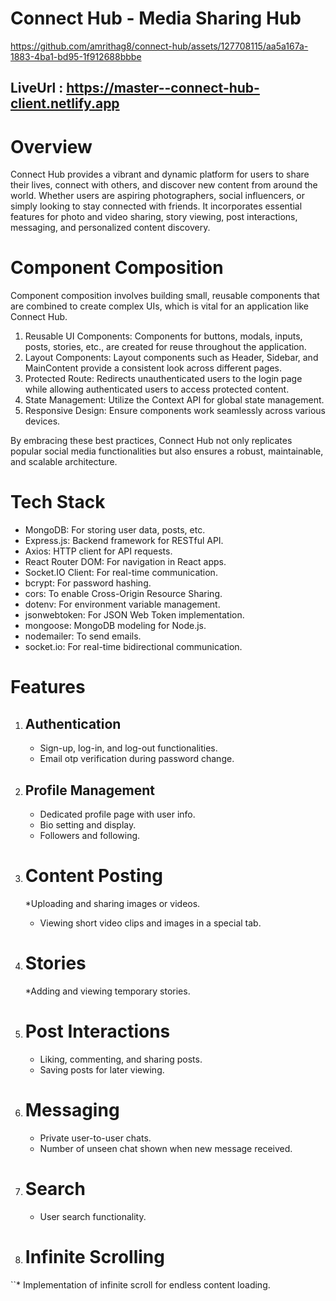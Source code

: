 # Connect Hub - Media Sharing Hub #



https://github.com/amrithag8/connect-hub/assets/127708115/aa5a167a-1883-4ba1-bd95-1f912688bbbe

## LiveUrl : https://master--connect-hub-client.netlify.app

# Overview #
Connect Hub provides a vibrant and dynamic platform for users to share their lives, connect with others, and discover new content from around the world. Whether users are aspiring photographers, social influencers, or simply looking to stay connected with friends. It incorporates essential features for photo and video sharing, story viewing, post interactions, messaging, and personalized content discovery.

# Component Composition #
Component composition involves building small, reusable components that are combined to create complex UIs, which is vital for an application like Connect Hub.

1. Reusable UI Components: Components for buttons, modals, inputs, posts, stories, etc., are created for reuse throughout the application.
2. Layout Components: Layout components such as Header, Sidebar, and MainContent provide a consistent look across different pages.
3. Protected Route: Redirects unauthenticated users to the login page while allowing authenticated users to access protected content.
4. State Management: Utilize the Context API for global state management.
5. Responsive Design: Ensure components work seamlessly across various devices.

By embracing these best practices, Connect Hub not only replicates popular social media functionalities but also ensures a robust, maintainable, and scalable architecture.   

# Tech Stack #

* MongoDB: For storing user data, posts, etc.
* Express.js: Backend framework for RESTful API.
* Axios: HTTP client for API requests.
* React Router DOM: For navigation in React apps.
* Socket.IO Client: For real-time communication.
* bcrypt: For password hashing.
* cors: To enable Cross-Origin Resource Sharing.
* dotenv: For environment variable management.
* jsonwebtoken: For JSON Web Token implementation.
* mongoose: MongoDB modeling for Node.js.
* nodemailer: To send emails.
* socket.io: For real-time bidirectional communication.

# Features #

1. ## Authentication ##
   * Sign-up, log-in, and log-out functionalities.
   * Email otp verification during password change.

2. ## Profile Management ##
   * Dedicated profile page with user info.
   * Bio setting and display.
   * Followers and following.

3. # Content Posting #
   *Uploading and sharing images or videos.
   * Viewing short video clips and images in a special tab.

4. # Stories #
   *Adding and viewing temporary stories.

5. # Post Interactions #
   * Liking, commenting, and sharing posts.
   * Saving posts for later viewing.

6. # Messaging #
   * Private user-to-user chats.
   * Number of unseen chat shown when new message received.
  
7. # Search #
   * User search functionality.

8. # Infinite Scrolling #
 ``* Implementation of infinite scroll for endless content loading.
   






